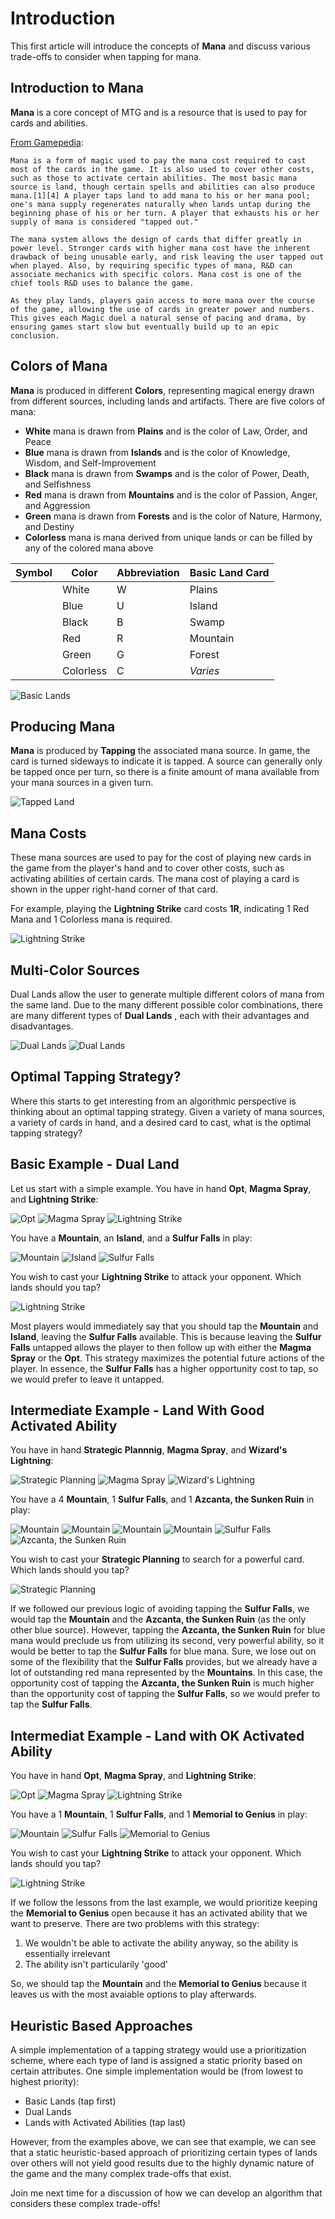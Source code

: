# Introduction

This first article will introduce the concepts of **Mana** and discuss various trade-offs to consider when tapping for mana.

## Introduction to Mana

**Mana** is a core concept of MTG and is a resource that is used to pay for cards and abilities.

[From Gamepedia](https://mtg.gamepedia.com/Mana):

```quote
Mana is a form of magic used to pay the mana cost required to cast most of the cards in the game. It is also used to cover other costs, such as those to activate certain abilities. The most basic mana source is land, though certain spells and abilities can also produce mana.[1][4] A player taps land to add mana to his or her mana pool; one's mana supply regenerates naturally when lands untap during the beginning phase of his or her turn. A player that exhausts his or her supply of mana is considered "tapped out."

The mana system allows the design of cards that differ greatly in power level. Stronger cards with higher mana cost have the inherent drawback of being unusable early, and risk leaving the user tapped out when played. Also, by requiring specific types of mana, R&D can associate mechanics with specific colors. Mana cost is one of the chief tools R&D uses to balance the game.

As they play lands, players gain access to more mana over the course of the game, allowing the use of cards in greater power and numbers. This gives each Magic duel a natural sense of pacing and drama, by ensuring games start slow but eventually build up to an epic conclusion.
```

## Colors of Mana

**Mana** is produced in different **Colors**, representing magical energy drawn from different sources, including lands and artifacts. There are five colors of mana:

- <span class="w-m">**White**</span> mana is drawn from **Plains** and is the color of Law, Order, and Peace
- <span class="u-m">**Blue**</span> mana is drawn from **Islands** and is the color of Knowledge, Wisdom, and Self-Improvement
- <span class="b-m">**Black**</span> mana is drawn from **Swamps** and is the color of Power, Death, and Selfishness
- <span class="r-m">**Red**</span> mana is drawn from **Mountains** and is the color of Passion, Anger, and Aggression
- <span class="g-m">**Green**</span> mana is drawn from **Forests** and is the color of Nature, Harmony, and Destiny
- <span class="c-m">**Colorless**</span> mana is mana derived from unique lands or can be filled by any of the colored mana above

|Symbol|Color|Abbreviation|Basic Land Card|
|---   |---  |---         |---            |
|<span class="w-m">|White    |W| Plains   |
|<span class="u-m">|Blue     |U| Island   |
|<span class="b-m">|Black    |B| Swamp    |
|<span class="r-m">|Red      |R| Mountain |
|<span class="g-m">|Green    |G| Forest   |
|<span class="c-m">|Colorless|C| _Varies_ |

![Basic Lands](/docs/img/basic_lands.png)

## Producing Mana

**Mana** is produced by **Tapping** the associated mana source. In game, the card is turned sideways to indicate it is tapped. A source can generally only be tapped once per turn, so there is a finite amount of mana available from your mana sources in a given turn.

![Tapped Land](/docs/img/tapped_land.png)

## Mana Costs

These mana sources are used to pay for the cost of playing new cards in the game from the player's hand and to cover other costs, such as activating abilities of certain cards. The mana cost of playing a card is shown in the upper right-hand corner of that card.

For example, playing the **Lightning Strike** card costs **1R**, indicating 1 Red Mana and 1 Colorless mana is required.

![Lightning Strike](/docs/img/lightning_strike.png)

## Multi-Color Sources

Dual Lands allow the user to generate multiple different colors of mana from the same land. Due to the many different possible color combinations, there are many different types of **Dual Lands** , each with their advantages and disadvantages.

![Dual Lands](/docs/img/dual_lands.png)
![Dual Lands](/docs/img/dual_lands2.png)

## Optimal Tapping Strategy?

Where this starts to get interesting from an algorithmic perspective is thinking about an optimal tapping strategy. Given a variety of mana sources, a variety of cards in hand, and a desired card to cast, what is the optimal tapping strategy?

## Basic Example - Dual Land

Let us start with a simple example. You have in hand **Opt**, **Magma Spray**, and **Lightning Strike**:

![Opt](/docs/img/opt.jpg)
![Magma Spray](/docs/img/magma_spray.jpg)
![Lightning Strike](/docs/img/lightning_strike.png)

You have a **Mountain**, an **Island**, and a **Sulfur Falls** in play:

![Mountain](/docs/img/mountain.jpg)
![Island](/docs/img/island.jpg)
![Sulfur Falls](/docs/img/sulfur_falls.jpg)

You wish to cast your **Lightning Strike** to attack your opponent. Which lands should you tap?

![Lightning Strike](/docs/img/lightning_strike.png)

Most players would immediately say that you should tap the **Mountain** and **Island**, leaving the **Sulfur Falls** available. This is because leaving the **Sulfur Falls** untapped allows the player to then follow up with either the **Magma Spray** or the **Opt**. This strategy maximizes the potential future actions of the player. In essence, the **Sulfur Falls** has a higher opportunity cost to tap, so we would prefer to leave it untapped.

## Intermediate Example - Land With Good Activated Ability

You have in hand **Strategic Plannnig**, **Magma Spray**, and **Wizard's Lightning**:

![Strategic Planning](/docs/img/strategic_planning.jpg)
![Magma Spray](/docs/img/magma_spray.jpg)
![Wizard's Lightning](/docs/img/lightning_strike.jpg)

You have a 4 **Mountain**, 1 **Sulfur Falls**, and 1 **Azcanta, the Sunken Ruin** in play:

![Mountain](/docs/img/mountain.jpg)
![Mountain](/docs/img/mountain.jpg)
![Mountain](/docs/img/mountain.jpg)
![Mountain](/docs/img/mountain.jpg)
![Sulfur Falls](/docs/img/sulfur_falls.jpg)
![Azcanta, the Sunken Ruin](/docs/img/sulfur_falls.jpg)

You wish to cast your **Strategic Planning** to search for a powerful card. Which lands should you tap?

![Strategic Planning](/docs/img/strategic_planning.jpg)

If we followed our previous logic of avoiding tapping the **Sulfur Falls**, we would tap the **Mountain** and the **Azcanta, the Sunken Ruin** (as the only other blue source). However, tapping the **Azcanta, the Sunken Ruin** for blue mana would preclude us from utilizing its second, very powerful ability, so it would be better to tap the **Sulfur Falls** for blue mana. Sure, we lose out on some of the flexibility that the **Sulfur Falls** provides, but we already have a lot of outstanding red mana represented by the **Mountains**. In this case, the opportunity cost of tapping the **Azcanta, the Sunken Ruin** is much higher than the opportunity cost of tapping the **Sulfur Falls**, so we would prefer to tap the **Sulfur Falls**.

## Intermediat Example - Land with OK Activated Ability

You have in hand **Opt**, **Magma Spray**, and **Lightning Strike**:

![Opt](/docs/img/opt.jpg)
![Magma Spray](/docs/img/magma_spray.jpg)
![Lightning Strike](/docs/img/lightning_strike.png)

You have a 1 **Mountain**, 1 **Sulfur Falls**, and 1 **Memorial to Genius** in play:

![Mountain](/docs/img/mountain.jpg)
![Sulfur Falls](/docs/img/sulfur_falls.jpg)
![Memorial to Genius](/docs/img/memorial_to_genius.jpg)

You wish to cast your **Lightning Strike** to attack your opponent. Which lands should you tap?

![Lightning Strike](/docs/img/lightning_strike.png)

If we follow the lessons from the last example, we would prioritize keeping the **Memorial to Genius** open because it has an activated ability that we want to preserve. There are two problems with this strategy:

1. We wouldn't be able to activate the ability anyway, so the ability is essentially irrelevant
1. The ability isn't particularily 'good'

So, we should tap the **Mountain** and the **Memorial to Genius** because it leaves us with the most avaiable options to play afterwards.

## Heuristic Based Approaches

A simple implementation of a tapping strategy would use a prioritization scheme, where each type of land is assigned a static priority based on certain attributes. One simple implementation would be (from lowest to highest priority):

- Basic Lands (tap first)
- Dual Lands
- Lands with Activated Abilities (tap last)

However, from the examples above, we can see that  example, we can see that a static heuristic-based approach of prioritizing certain types of lands over others will not yield good results due to the highly dynamic nature of the game and the many complex trade-offs that exist.

Join me next time for a discussion of how we can develop an algorithm that considers these complex trade-offs!